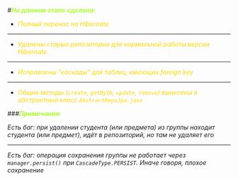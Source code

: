 #<span style="color:greenyellow">***На данном этапе сделано:***</span>

* <span style="color:gold">*Полный перенос на Hibernate*</span>
****
* <span style="color:gold">*Удалены старые репозитории для нормальной работы версии Hibernate*</span>
****
* <span style="color:gold">*Исправлены "каскады" для таблиц, имеющих foreign key*</span>
****
* <span style="color:gold">*Общие методы (```create```, ```getByID```, ```update```, ```remove```)
  вынесены в абстрактный класс ```AbstractRepoJpa.java```*</span>


###<span style="color:greenyellow">***Примечания:***</span>

<span style="color:color:gold">*Есть баг: при удалении студента (или предмета) из группы находит студента (или предмет), идёт в репозиторий, но там не удаляет его*</span>
****
<span style="color:color:gold">*Есть баг: операция сохранения группы не работает через ```manager.persist()``` при ```CascadeType.PERSIST```. Иначе говоря, плохое сохранение*</span>


